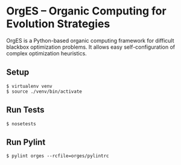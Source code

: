 # OrgES – Organic Computing for Evolution Strategies
 
OrgES is a Python-based organic computing framework for difficult blackbox optimization problems. It allows easy self-configuration of complex optimization heuristics.

## Setup

    $ virtualenv venv
    $ source ./venv/bin/activate

## Run Tests

    $ nosetests

## Run Pylint

    $ pylint orges --rcfile=orges/pylintrc

